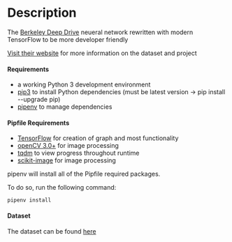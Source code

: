 # Description

The [Berkeley Deep Drive](https://github.com/gy20073/BDD_Driving_Model) neueral network rewritten with modern TensorFlow to be more developer friendly

[Visit their website](https://deepdrive.berkeley.edu/) for more information on the dataset and project

#### Requirements

* a working Python 3 development environment
* [pip3](https://pip.pypa.io/en/latest/installing.html) to install Python dependencies (must be latest version -> pip install --upgrade pip)
* [pipenv](https://github.com/pypa/pipenv) to manage dependencies

#### Pipfile Requirements

* [TensorFlow](https://www.tensorflow.org/install/) for creation of graph and most functionality
* [openCV 3.0+](https://pypi.python.org/pypi/opencv-python) for image processing
* [tqdm](https://pypi.python.org/pypi/tqdm) to view progress throughout runtime
* [scikit-image](http://scikit-image.org/docs/dev/install.html) for image processing

pipenv will install all of the Pipfile required packages.

To do so, run the following command:
```
pipenv install
```

#### Dataset

The dataset can be found [here](https://drive.google.com/drive/folders/1z6hjT9JMrC2w30jyyxAbpbLgFEKpnsw2?usp=sharing)

